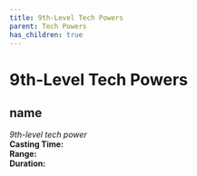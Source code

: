 ```yaml
---
title: 9th-Level Tech Powers
parent: Tech Powers
has_children: true
---
```

# 9th-Level Tech Powers

## name	
*9th-level tech power*
<br>**Casting Time:** 
<br>**Range:** 
<br>**Duration:** 
